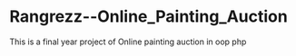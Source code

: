 # Rangrezz--Online_Painting_Auction
This is a final year project of Online painting auction in oop php 
